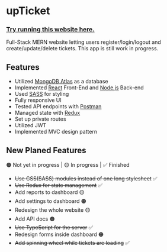 # upTicket

### <a href="https://mclbdn-upticket.netlify.app/">Try running this website here.</a>


Full-Stack MERN website letting users register/login/logout and create/update/delete tickets. This app is still work in progress.

## Features
* Utilized [MongoDB Atlas](https://www.mongodb.com/atlas) as a database
* Implemented [React](https://reactjs.org/) Front-End and [Node.js](https://nodejs.org/en/) Back-end
* Used [SASS](https://sass-lang.com/) for styling
* Fully responsive UI
* Tested API endpoints with [Postman](https://www.postman.com/)
* Managed state with [Redux](https://redux.js.org/)
* Set up private routes 
* Utilized JWT 
* Implemented MVC design pattern

## New Planed Features
🟠 Not yet in progress | 🟡 In progress | ✅ Finished

* ~~Use CSS(SASS) modules instead of one long stylesheet~~ ✅
* ~~Use Redux for state management~~ ✅
* Add reports to dashboard 🟡
* Add settings to dashboard 🟠
* Redesign the whole website 🟡 
* Add API docs 🟠
* ~~Use TypeScript for the server~~ ✅
* Redesign forms inside dashboard 🟠
* ~~Add spinning wheel while tickets are loading~~ ✅
